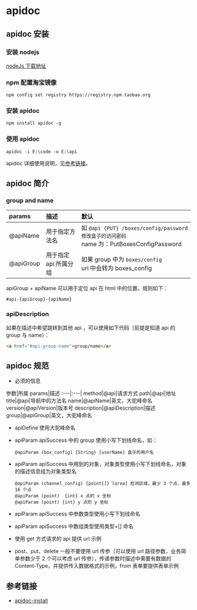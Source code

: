 # apidoc
## apidoc 安装
### 安装 nodejs
[nodeJs 下载地址](http://nodejs.cn/download/)

### npm 配置淘宝镜像
```
npm config set registry https://registry.npm.taobao.org
```
### 安装 apidoc
```
npm install apidoc -g
```

### 使用 apidoc
```
apidoc -i E:\code -o E:\api
```
apidoc 详细使用说明，见[参考链接](http://apidocjs.com/)。

## apidoc 简介

### group and name
params|描述|默认
:---|:---|:---
@apiName|用于指定方法名|如 `@api {PUT} /boxes/config/password 修改盒子的访问密码`<br/>name 为：PutBoxesConfigPassword
@apiGroup|用于指定 api 所属分组|如果 group 中为 `boxes/config`<br/>url 中会转为 boxes_config

apiGroup + apiName 可以用于定位 api 在 html 中的位置，规则如下：
```
#api-{apiGroup}-{apiName}
```

### apiDescription
如果在描述中希望跳转到其他 api ，可以使用如下代码（前提是知道 api 的 group 与 name）：
```html
<a href="#api-group-name">group/name</a>
```

## apidoc 规范

- 必须的信息

参数|所属 params|描述
:---|:---|
method|@api|请求方式
path|@api|地址
title|@api|导航中的方法名
name|@apiName|英文，大驼峰命名
version|@apiVersion|版本号
description|@apiDescription|描述
group|@apiGroup|英文，大驼峰命名

- apiDefine 使用大驼峰命名
- apiParam apiSuccess 中的 group 使用小写下划线命名，如：

  ```
  @apiParam (box_config) {String} [userName] 盒子的用户名
  ```

- apiParam apiSuccess 中用到的对象，对象类型使用小写下划线命名，对象的描述信息组为对象类型名

  ```
  @apiParam (channel_config) {point[]} [area] 检测区域，最少 3 个点，最多 16 个点
  @apiParam (point)  {int} x 点的 x 坐标
  @apiParam (point) {int} y 点的 y 坐标
  ```

- apiParam apiSuccess 中参数类型使用小写下划线命名
- apiParam apiSuccess 中数组类型使用类型+[] 命名

- 使用 get 方式请求的 api 提供 url 示例
- post、put、delete 一般不要使用 url 传参（可以使用 url 路径参数，业务简单参数少于 2 个可以考虑 url 传参），传递参数时描述中需要有数据的 Content-Type，并提供传入数据格式的示例，from 表单要提供表单示例

## 参考链接
- [apidoc-install](http://apidocjs.com/#install)
